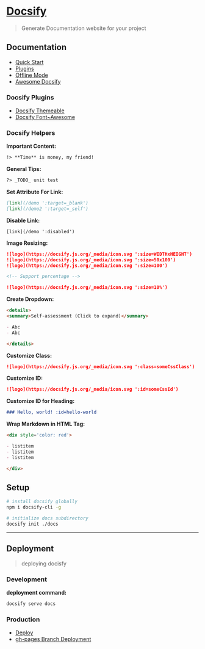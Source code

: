 # [Docsify](https://docsify.js.org/#/)
> Generate Documentation website for your project

## Documentation

- [Quick Start](https://docsify.js.org/#/quickstart)
- [Plugins](https://docsify.js.org/#/plugins)
- [Offline Mode](https://docsify.js.org/#/pwa)
- [Awesome Docsify](https://docsify.js.org/#/awesome)

### Docsify Plugins

- [Docsify Themeable](https://jhildenbiddle.github.io/docsify-themeable/#/)
- [Docsify Font~Awesome](https://github.com/erickjx/docsify-fontawesome)

### Docsify Helpers

**Important Content:**
```markdown
!> **Time** is money, my friend!
```

**General Tips:**
```markdown
?> _TODO_ unit test
```

**Set Attribute For Link:**
```markdown
[link](/demo ':target=_blank')
[link](/demo2 ':target=_self')
```

**Disable Link:**
```markown
[link](/demo ':disabled')
```

**Image Resizing:**
```markdown
![logo](https://docsify.js.org/_media/icon.svg ':size=WIDTHxHEIGHT')
![logo](https://docsify.js.org/_media/icon.svg ':size=50x100')
![logo](https://docsify.js.org/_media/icon.svg ':size=100')

<!-- Support percentage -->

![logo](https://docsify.js.org/_media/icon.svg ':size=10%')
```

**Create Dropdown:**
```markdown
<details>
<summary>Self-assessment (Click to expand)</summary>

- Abc
- Abc

</details>
```

**Customize Class:**
```markdown
![logo](https://docsify.js.org/_media/icon.svg ':class=someCssClass')
```

**Customize ID:**
```markdown
![logo](https://docsify.js.org/_media/icon.svg ':id=someCssId')
```

**Customize ID for Heading:**
```markdown
### Hello, world! :id=hello-world
```

**Wrap Markdown in HTML Tag:**
```markdown
<div style='color: red'>

- listitem
- listitem
- listitem

</div>
```

## Setup
```bash
# install docsify globally
npm i docsify-cli -g
```

```bash
# initialize docs subdirectory
docsify init ./docs
```

---

## Deployment
> deploying docisfy 

### Development

**deployment command:**
```bash
docsify serve docs
```

### Production

- [Deploy](https://docsify.js.org/#/deploy)
- [gh-pages Branch Deployment](https://www.bruttin.com/2017/12/22/github-ghpages-worktree.html)
 